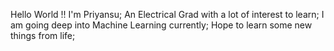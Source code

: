Hello World !!
I'm Priyansu;
An Electrical Grad with a lot of interest to learn;
I am going deep into Machine Learning currently;
Hope to learn some new things from life;
<!---
priyansu-learner/priyansu-learner is a ✨ special ✨ repository because its `README.md` (this file) appears on your GitHub profile.
You can click the Preview link to take a look at your changes.
--->
